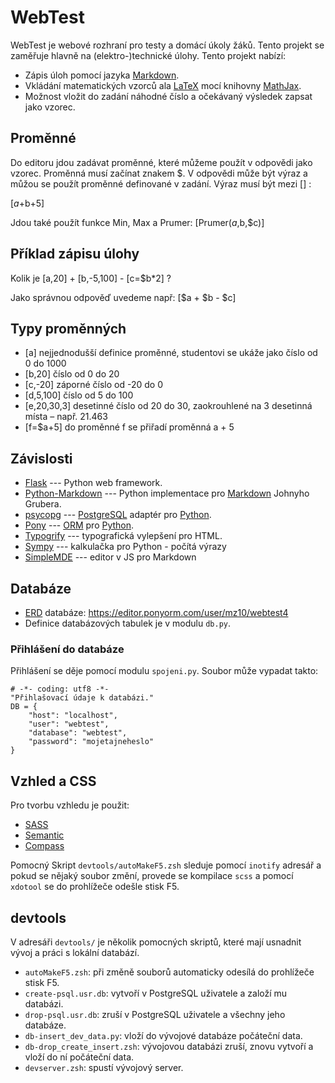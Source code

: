 WebTest
=========

WebTest je webové rozhraní pro testy a domácí úkoly žáků. Tento projekt se
zaměřuje hlavně na (elektro-)technické úlohy. Tento projekt nabízí:

* Zápis úloh pomocí jazyka [Markdown](https://cs.wikipedia.org/wiki/Markdown).
* Vkládání matematických vzorců 
  ala [LaTeX](https://cs.wikipedia.org/wiki/LaTeX)
  mocí knihovny [MathJax](https://cs.wikipedia.org/wiki/MathJax).
* Možnost vložit do zadání náhodné číslo a očekávaný výsledek
  zapsat jako vzorec. 


Proměnné
--------
Do editoru jdou zadávat proměnné, které můžeme použít v odpovědi jako vzorec. Proměnná musí začínat znakem $.
V odpovědi může být výraz a můžou se použít proměnné definované v zadání. Výraz musí být mezi [] :

[$a+$b+5]

Jdou také použít funkce Min, Max a Prumer:
[Prumer($a,$b,$c)]


Příklad zápisu úlohy
--------------------
Kolik je [a,20] + [b,-5,100] - [c=$b*2] ?

Jako správnou odpověď uvedeme např:
[$a + $b - $c]

Typy proměnných
---------------
* [a]		      nejjednodušší definice proměnné, studentovi se ukáže jako číslo od 0 do 1000
* [b,20] 		  číslo od 0 do 20
* [c,-20]		  záporné číslo od -20 do 0
* [d,5,100]	  číslo od 5 do 100
* [e,20,30,3]	desetinné číslo od 20 do 30, zaokrouhlené na 3 desetinná místa – např. 21.463
* [f=$a+5]    do proměnné f se přiřadí proměnná a + 5

Závislosti
-----------

* [Flask](http://flask.pocoo.org/) --- Python web framework.
* [Python-Markdown](http://pythonhosted.org/Markdown/) --- Python implementace pro
  [Markdown](http://daringfireball.net/projects/markdown/) Johnyho Grubera.
* [psycopg](http://initd.org/psycopg/) --- 
  [PostgreSQL](http://www.postgresql.org/) adaptér pro [Python](https://www.python.org/).
* [Pony](http://ponyorm.com/) ---
  [ORM](http://cs.wikipedia.org/wiki/Objektově_relační_mapování) pro [Python](https://www.python.org/).
* [Typogrify](https://github.com/mintchaos/typogrify) --- typografická vylepšení pro HTML.
* [Sympy](http://www.sympy.org/cs/) --- kalkulačka pro Python - počítá výrazy
* [SimpleMDE](https://simplemde.com/) --- editor v JS pro Markdown
    

Databáze
--------

* [ERD]() databáze: <https://editor.ponyorm.com/user/mz10/webtest4>
* Definice databázových tabulek je v modulu `db.py`.

### Přihlášení do databáze

Přihlášení se děje pomocí modulu `spojeni.py`. Soubor může vypadat takto:

    # -*- coding: utf8 -*-
    "Přihlašovací údaje k databázi."
    DB = {
        "host": "localhost",
        "user": "webtest",
        "database": "webtest",
        "password": "mojetajneheslo"
    }

Vzhled a CSS
------------

Pro tvorbu vzhledu je použit:
* [SASS](http://sass-lang.com/guide)
* [Semantic](http://semantic.gs/)
* [Compass](http://compass-style.org/)

Pomocný Skript `devtools/autoMakeF5.zsh` sleduje pomocí `inotify` adresář a pokud
se nějaký soubor změní, provede se kompilace `scss` a pomocí `xdotool`
se do prohlížeče odešle stisk F5.

devtools
-----------

V adresáři `devtools/` je několik pomocných skriptů, které mají usnadnit vývoj
a práci s lokální databází.

* `autoMakeF5.zsh`: při změně souborů automaticky odesílá 
   do prohlížeče stisk F5.
* `create-psql.usr.db`: vytvoří v PostgreSQL uživatele a založí mu 
   databázi.
* `drop-psql.usr.db`: zruší v PostgreSQL uživatele a všechny jeho 
   databáze.
* `db-insert_dev_data.py`: vloží do vývojové databáze počáteční data.
* `db-drop_create_insert.zsh`: vývojovou databázi zruší, znovu vytvoří
   a vloží do ní počáteční data.
* `devserver.zsh`: spustí vývojový server.


